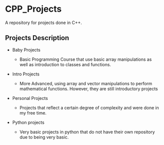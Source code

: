 # CPP_Projects

A repository for projects done in C++.

## Projects Description
* Baby Projects

  * Basic Programming Course that use basic array manipulations as well as introduction to classes and functions.

* Intro Projects

  * More Advanced, using array and vector manipulations to perform mathematical functions. However, they are still introductory projects

* Personal Projects

  * Projects that reflect a certain degree of complexity and were done in my free time.

* Python projects

  * Very basic projects in python that do not have their own repository due to being very basic.
